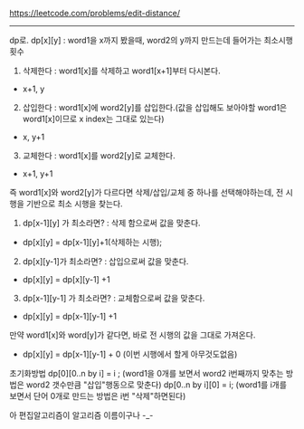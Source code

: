 https://leetcode.com/problems/edit-distance/

---
dp로.
dp[x][y] : word1을 x까지 봤을때, word2의 y까지 만드는데 들어가는 최소시행횟수
1. 삭제한다 : word1[x]를 삭제하고 word1[x+1]부터 다시본다. 
- x+1, y
2. 삽입한다 : word1[x]에 word2[y]를 삽입한다.(값을 삽입해도 보아야할 word1은 word1[x]이므로 x index는 그대로 있는다) 
- x, y+1
3. 교체한다 : word1[x]를 word2[y]로 교체한다. 
- x+1, y+1

즉 word1[x]와 word2[y]가 다르다면 삭제/삽입/교체 중 하나를 선택해야하는데, 전 시행을 기반으로 최소 시행을 찾는다. 
1. dp[x-1][y] 가 최소라면? : 삭제 함으로써 값을 맞춘다. 
- dp[x][y] = dp[x-1][y]+1(삭제하는 시행);
2. dp[x][y-1]가 최소라면? : 삽입으로써 값을 맞춘다. 
- dp[x][y] = dp[x][y-1] +1
3. dp[x-1][y-1] 가 최소라면? : 교체함으로써 값을 맞춘다.
- dp[x][y] = dp[x-1][y-1] +1

만약 word1[x]와 word[y]가 같다면, 바로 전 시행의 값을 그대로 가져온다. 
- dp[x][y] = dp[x-1][y-1] + 0 (이번 시행에서 할게 아무것도없음) 


초기화방법
dp[0][0..n by i] = i ; (word1을 0개를 보면서 word2 i번째까지 맞추는 방법은 word2 갯수만큼 "삽입"행동으로 맞춘다) 
dp[0..n by i][0] = i;  (word1를 i개를 보면서 단어 0개로 만드는 방법은 i번 "삭제"하면된다)

아 편집알고리즘이 알고리즘 이름이구나 -_-